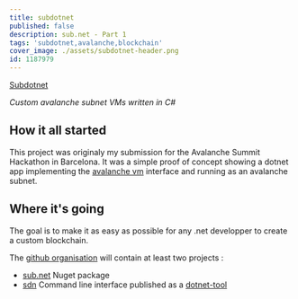 ```yaml
---
title: subdotnet
published: false
description: sub.net - Part 1
tags: 'subdotnet,avalanche,blockchain'
cover_image: ./assets/subdotnet-header.png
id: 1187979
---
```



[Subdotnet](https://github.com/boulix3/subdotnet) 

_Custom avalanche subnet VMs written in C#_

## How it all started

This project was originaly my submission for the Avalanche Summit Hackathon in Barcelona.
It was a simple proof of concept showing a dotnet app implementing the [avalanche vm](https://github.com/ava-labs/avalanchego/blob/master/proto/vm/vm.proto) interface and running as an avalanche subnet.


## Where it's going

The goal is to make it as easy as possible for any .net developper to create a custom blockchain.

The [github organisation](https://github.com/subdotnet) will contain at least two projects : 
- [sub.net](https://github.com/subdotnet/sub.net) Nuget package 
- [sdn](https://github.com/subdotnet/subdotnet-cli) Command line interface published as a [dotnet-tool](https://www.nuget.org/packages/sdn/)
